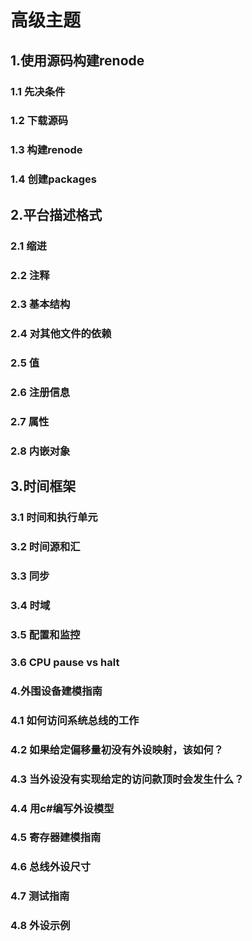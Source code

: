 # 高级主题

## 1.使用源码构建renode

### 1.1 先决条件

### 1.2 下载源码

### 1.3 构建renode

### 1.4 创建packages

## 2.平台描述格式

### 2.1 缩进

### 2.2 注释

### 2.3 基本结构

### 2.4 对其他文件的依赖

### 2.5 值

### 2.6 注册信息

### 2.7 属性

### 2.8 内嵌对象

## 3.时间框架

### 3.1 时间和执行单元

### 3.2 时间源和汇

### 3.3 同步

### 3.4 时域

### 3.5 配置和监控

### 3.6 CPU pause vs halt

### 4.外围设备建模指南

### 4.1 如何访问系统总线的工作

### 4.2 如果给定偏移量初没有外设映射，该如何？

### 4.3 当外设没有实现给定的访问款顶时会发生什么？

### 4.4 用c#编写外设模型

### 4.5 寄存器建模指南

### 4.6 总线外设尺寸

### 4.7 测试指南

### 4.8 外设示例

